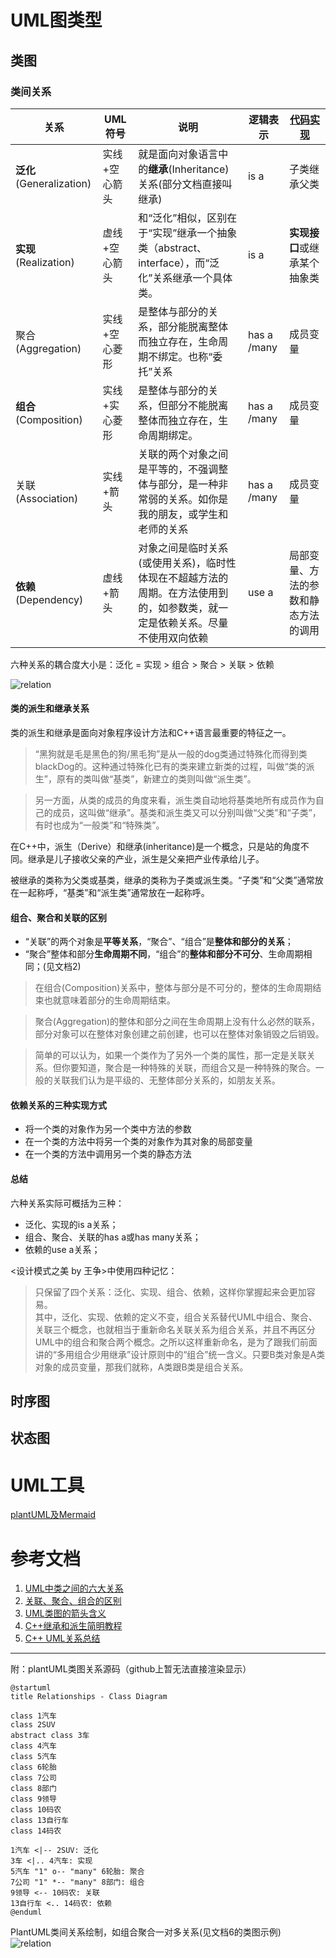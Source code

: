 # UML图类型

## 类图

### 类间关系

|关系|UML符号|说明|逻辑表示|[代码实现](relation.md)|
|--|--|--|--|--|
|**泛化**(Generalization)|实线+空心箭头|就是面向对象语言中的**继承**(Inheritance)关系(部分文档直接叫继承)|is a|子类继承父类|
|**实现**(Realization)|虚线+空心箭头|和“泛化”相似，区别在于“实现”继承一个抽象类（abstract、interface），而“泛化”关系继承一个具体类。|is a|**实现接口**或继承某个抽象类|
|聚合(Aggregation)|实线+空心菱形|是整体与部分的关系，部分能脱离整体而独立存在，生命周期不绑定。也称“委托”关系|has a /many|成员变量|
|**组合**(Composition)|实线+实心菱形|是整体与部分的关系，但部分不能脱离整体而独立存在，生命周期绑定。|has a /many|成员变量|
|关联(Association)|实线+箭头|关联的两个对象之间是平等的，不强调整体与部分，是一种非常弱的关系。如你是我的朋友，或学生和老师的关系|has a /many|成员变量|
|**依赖**(Dependency)|虚线+箭头|对象之间是临时关系(或使用关系)，临时性体现在不超越方法的周期。在方法使用到的，如参数类，就一定是依赖关系。尽量不使用双向依赖|use a|局部变量、方法的参数和静态方法的调用|

六种关系的耦合度大小是：泛化 = 实现 > 组合 > 聚合 > 关联 > 依赖  

![relation](https://www.plantuml.com/plantuml/png/SoWkIImgAStDuIh9BCb9LGXApKaioSpFAyx8B2XMq5LmpaaiBbPmoKnCBqhCvU9A1dCDdstS-sBlCYZFA3WqZ2ingRYaA36vH04YPeoGDa5HR8h2CtknTzsBvZuep_nfwvgd_JkWF8kNpIjUJby1vLc-NDJsTFqUc0CCdYzeVDes1yOrVj6-wiN27eJ1XYPG1LnGjohOrEZgWfrgfV1iy-odFTEuZ272Udem9refF5qtxtdV1YvJg1ubGoM5VA0sfTp4l4ebc6kj55uqpdeweOCBwbwmCYsuCfZ3hHIUxsu1AOCwNS56LnVkSA1LhPjVD4xXGdAwWesU7j3XC0LFzirziNKQbqDgNWemUW00)

#### 类的派生和继承关系

类的派生和继承是面向对象程序设计方法和C++语言最重要的特征之一。

> “黑狗就是毛是黑色的狗/黑毛狗”是从一般的dog类通过特殊化而得到类blackDog的。这种通过特殊化已有的类来建立新类的过程，叫做“类的派生”，原有的类叫做“基类”，新建立的类则叫做“派生类”。

> 另一方面，从类的成员的角度来看，派生类自动地将基类地所有成员作为自己的成员，这叫做“继承”。基类和派生类又可以分别叫做“父类”和“子类”，有时也成为“一般类”和“特殊类”。

在C++中，派生（Derive）和继承(inheritance)是一个概念，只是站的角度不同。继承是儿子接收父亲的产业，派生是父亲把产业传承给儿子。

被继承的类称为父类或基类，继承的类称为子类或派生类。“子类”和“父类”通常放在一起称呼，“基类”和“派生类”通常放在一起称呼。

#### 组合、聚合和关联的区别
- “关联”的两个对象是**平等关系**，“聚合”、“组合”是**整体和部分的关系**；
- “聚合”整体和部分**生命周期不同**，“组合”的**整体和部分不可分**、生命周期相同；(见文档2)  
> 在组合(Composition)关系中，整体与部分是不可分的，整体的生命周期结束也就意味着部分的生命周期结束。

> 聚合(Aggregation)的整体和部分之间在生命周期上没有什么必然的联系，部分对象可以在整体对象创建之前创建，也可以在整体对象销毁之后销毁。

> 简单的可以认为，如果一个类作为了另外一个类的属性，那一定是关联关系。但你要知道，聚合是一种特殊的关联，而组合又是一种特殊的聚合。一般的关联我们认为是平级的、无整体部分关系的，如朋友关系。

#### 依赖关系的三种实现方式
- 将一个类的对象作为另一个类中方法的参数
- 在一个类的方法中将另一个类的对象作为其对象的局部变量
- 在一个类的方法中调用另一个类的静态方法

#### 总结
六种关系实际可概括为三种：
- 泛化、实现的is a关系；
- 组合、聚合、关联的has a或has many关系；
- 依赖的use a关系；  

<设计模式之美 by 王争>中使用四种记忆：
> 只保留了四个关系：泛化、实现、组合、依赖，这样你掌握起来会更加容易。  
其中，泛化、实现、依赖的定义不变，组合关系替代UML中组合、聚合、关联三个概念，也就相当于重新命名关联关系为组合关系，并且不再区分UML中的组合和聚合两个概念。之所以这样重新命名，是为了跟我们前面讲的“多用组合少用继承”设计原则中的“组合”统一含义。只要B类对象是A类对象的成员变量，那我们就称，A类跟B类是组合关系。


## 时序图

## 状态图


# UML工具

[plantUML及Mermaid](../tools/README.md)

# 参考文档
1. [UML中类之间的六大关系](https://blog.csdn.net/ruren1/article/details/81584232?utm_medium=distribute.pc_relevant.none-task-blog-2%7Edefault%7EBlogCommendFromMachineLearnPai2%7Edefault-1.control&depth_1-utm_source=distribute.pc_relevant.none-task-blog-2%7Edefault%7EBlogCommendFromMachineLearnPai2%7Edefault-1.control)
2. [关联、聚合、组合的区别](https://zhuanlan.zhihu.com/p/359672087)
3. [UML类图的箭头含义](https://www.jianshu.com/p/8969ab8c48c7)
4. [C++继承和派生简明教程](http://c.biancheng.net/view/2264.html)
5. [C++ UML关系总结](https://www.daimajiaoliu.com/daima/47192348b900403)

----

附：plantUML类图关系源码（github上暂无法直接渲染显示）  
```plantuml
@startuml
title Relationships - Class Diagram

class 1汽车
class 2SUV
abstract class 3车
class 4汽车
class 5汽车
class 6轮胎
class 7公司
class 8部门
class 9领导
class 10码农
class 13自行车
class 14码农

1汽车 <|-- 2SUV: 泛化
3车 <|.. 4汽车: 实现
5汽车 "1" o-- "many" 6轮胎: 聚合
7公司 "1" *-- "many" 8部门: 组合
9领导 <-- 10码农: 关联
13自行车 <.. 14码农: 依赖
@enduml

```

PlantUML类间关系绘制，如组合聚合一对多关系(见文档6的类图示例)   
![relation](http://www.plantuml.com/plantuml/png/XO-xwy8m483t_1L7fj-33Ax5eM872uw2SsY33IPt9G-BgF-x1Wv5yB7b8r--tDKnwP2oTw9pEaPe9kESnHsS1C1_Ymcs5dkQOi43sHxMrEqtWsc8mi-lk0X-k1XrIDvWObvHZeRFI_8-8nC76Kf6YFklyxEwtQ5wv2feSJ319esTUI5o-vjMndadoPc4FvL71T9hF4gUi2hjaQ9Dbl23NLPuTaLjiC_UNG40)
